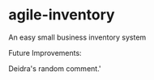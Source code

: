 # agile-inventory
An easy small business inventory system

Future Improvements:

Deidra's random comment.'
